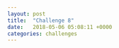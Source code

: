 ```yaml
---
layout: post
title:  "Challenge 8"
date:   2018-05-06 05:08:11 +0000
categories: challenges
---
```

